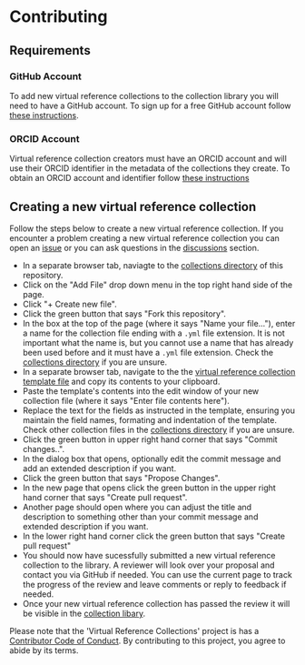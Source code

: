 # Contributing

## Requirements

### GitHub Account

To add new virtual reference collections to the collection library you will need to have a GitHub account.
To sign up for a free GitHub account follow
[these instructions](https://docs.github.com/en/get-started/start-your-journey/creating-an-account-on-github).

### ORCID Account

Virtual reference collection creators must have an ORCID account and will use their ORCID identifier in the
metadata of the collections they create. To obtain an ORCID account and identifier follow
[these instructions](https://support.orcid.org/hc/en-us/articles/360006897454-How-do-I-register-for-an-ORCID-ID)

## Creating a new virtual reference collection

Follow the steps below to create a new virtual reference collection. If you encounter a problem creating a new
virtual reference collection you can open an [issue](https://github.com/luomus/vrc/issues) or you can ask 
questions in the [discussions](https://github.com/luomus/vrc/discussions) section.

- In a separate browser tab, naviagte to the [collections directory](https://github.com/luomus/vrc/tree/main/collections)
  of this repository.
- Click on the "Add File" drop down menu in the top right hand side of the page.
- Click "+ Create new file".
- Click the green button that says "Fork this repository".
- In the box at the top of the page (where it says "Name your file..."), enter a name for the collection file ending with
  a `.yml` file extension. It is not important what the name is, but you cannot use a name that has already been used
  before and it must have a `.yml` file extension. Check the
  [collections directory](https://github.com/luomus/vrc/tree/main/collections) if you are unsure.
- In a separate browser tab, navigate to the the 
  [virtual reference collection template file](https://github.com/luomus/vrc/blob/main/vrc-template.yml) and copy its
  contents to your clipboard.
- Paste the template's contents into the edit window of your new collection file (where it says "Enter file contents here").
- Replace the text for the fields as instructed in the template, ensuring you maintain the field names, formating and
  indentation of the template. Check other collection files in the
  [collections directory](https://github.com/luomus/vrc/tree/main/collections) if you are unsure.
- Click the green button in upper right hand corner that says "Commit changes..".
- In the dialog box that opens, optionally edit the commit message and add an extended description if you want.
- Click the green button that says "Propose Changes".
- In the new page that opens click the green button in the upper right hand corner that says "Create pull request".
- Another page should open where you can adjust the title and description to something other than your commit message
  and extended description if you want.
- In the lower right hand corner click the green button that says "Create pull request"
- You should now have sucessfully submitted a new virtual reference collection to the library. A reviewer will look over your
  proposal and contact you via GitHub if needed. You can use the current page to track the progress of the review and leave
  comments or reply to feedback if needed.
- Once your new virtual reference collection has passed the review it will be visible in the
  [collection libary](https://luomus.github.io/vrc).

Please note that the 'Virtual Reference Collections' project is has a
[Contributor Code of Conduct](https://github.com/luomus/vrc/blob/main/CODE_OF_CONDUCT.md).
By contributing to this project, you agree to abide by its terms.